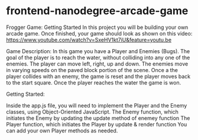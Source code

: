 frontend-nanodegree-arcade-game
===============================
Frogger Game: Getting Started
In this project you will be building your own arcade game. Once finished, your game should look as shown on this video:
        https://www.youtube.com/watch?v=SxeHV1kt7iU&feature=youtu.be

Game Description:
In this game you have a Player and Enemies (Bugs). 
The goal of the player is to reach the water, without colliding into any one of the enemies. 
The player can move left, right, up and down. 
The enemies move in varying speeds on the paved block portion of the scene. 
Once a the player collides with an enemy, the game is reset and the player moves back to the start square. 
Once the player reaches the water the game is won.

Getting Started:

Inside the app.js file, you will need to implement the Player and the Enemy classes, using Object-Oriented JavaScript. 
The Enemy function, which initiates the Enemy by updating the update method of enemey function
The Player function, which initiates the Player by update & render function
You can add your own Player methods as needed.


